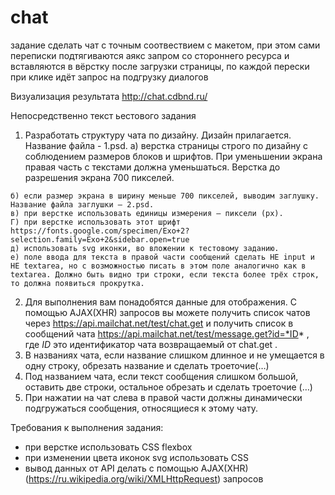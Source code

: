 # chat
задание сделать чат с точным соотвествием с макетом, при этом сами переписки подтягиваются аякс запром со стороннего ресурса и вставляются в вёрстку после загрузки страницы, по каждой перески при клике идёт запрос на подгрузку диалогов

Визуализация результата http://chat.cdbnd.ru/

Непосредственно текст ьестового задания
  1. Разработать структуру чата по дизайну. Дизайн прилагается. Название файла - 1.psd.
    а) верстка страницы строго по дизайну с соблюдением размеров блоков и шрифтов. При уменьшении экрана правая часть с текстами должна уменьшаться. Верстка до разрешения экрана 700 пикселей.

    б) если размер экрана в ширину меньше 700 пикселей, выводим заглушку. Название файла заглушки – 2.psd.
    в) при верстке использовать единицы измерения – пиксели (px). 
    Г) при верстке использовать этот шрифт https://fonts.google.com/specimen/Exo+2?selection.family=Exo+2&sidebar.open=true
    д) использовать svg иконки, во вложении к тестовому заданию.
    е) поле ввода для текста в правой части сообщений сделать НЕ input и НЕ textarea, но с возможностью писать в этом поле аналогично как в textarea. Должно быть видно три строки, если текста более трёх строк, то должна появиться прокрутка.
  2. Для выполнения вам понадобятся данные для отображения. С помощью AJAX(XHR) запросов вы можете получить список чатов через https://api.mailchat.net/test/chat.get и получить список в сообщений чата https://api.mailchat.net/test/message.get?id=*ID* , где *ID* это идентификатор чата возвращаемый от chat.get .
  3. В названиях чата, если название слишком длинное и не умещается в одну строку, обрезать название и сделать троеточие(…)
  4. Под названием чата, если текст сообщения слишком большой, оставить две строки, остальное обрезать и сделать троеточие (…)
  5.  При нажатии на чат слева в правой части должны динамически подгружаться сообщения, относящиеся к этому чату.
  
Требования к выполнения задания:
- при верстке использовать CSS flexbox
- при изменении цвета иконок svg использовать CSS
- вывод данных от API делать с помощью AJAX(XHR)(https://ru.wikipedia.org/wiki/XMLHttpRequest) запросов

